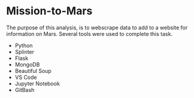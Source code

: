 # Mission-to-Mars
The purpose of this analysis, is to webscrape data to add to a website for information on Mars. Several tools were used to complete this task. 
- Python
- Splinter
- Flask 
- MongoDB
- Beautiful Soup
- VS Code
- Jupyter Notebook
- GitBash
